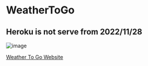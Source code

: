 # WeatherToGo

## Heroku is not serve from 2022/11/28
  ![image](https://user-images.githubusercontent.com/39983258/218307584-28a883e3-2c93-4d59-b9ae-384fb8bef491.png)

[Weather To Go Website](https://weathertogo.herokuapp.com/)
